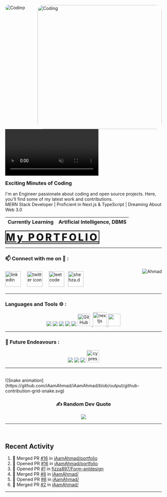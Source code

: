 <!-- animation start  -->
<!-- ![Typing
<!-- animation end  -->
<img align="right" alt="Coding" width="400" style="border-radius:20px;"
	src="https://cdn.dribbble.com/users/1059583/screenshots/4171367/coding-freak.gif">

<img alt="Coding" style="border-radius:16px;" src="./myAssets/banner2.gif">

<video src='./myAssets/gh-banner-video.mp4' muted autoplay/> -->

<h3 align="start" style="margin-top: 4px;"> Exciting Minutes of Coding</h3>

<p>
  I'm an Engineer passionate about coding and open source projects. Here, you'll find some of my latest work and contributions. <br/>
  MERN Stack Developer | Proficient in Next.js & TypeScript | Dreaming About Web 3.0
</p>

| Currently Learning | Artificial Intelligence, DBMS |
| ------------------ | --------- |

  <p align="start">
	<a href="https://vercel.com/iamahmad/first-app" align="start" target="_blank"
		style="font-size:2rem; letter-spacing:0.3rem; font-weight:800; text-align:center; border:2px solid">My PORTFOLIO</a>
</p>

<hr width=100% >
<h3 align="left">📫 Connect with me on 🔗 :</h3>

<p align="left">
	<a href="https://www.linkedin.com/in/iamahmaad/" target="blank"><img align="center"
			src="https://skillicons.dev/icons?i=linkedin" height="50" width="50" alt="linkedin" /></a>
	<a href="https://twitter.com/iAamAhmad" target="blank" style="padding:8px"><img align="center" style="margin:8px"
			src="https://skillicons.dev/icons?i=twitter" height="50" width="50" alt="twitter icon" /></a>
	<a href="https://leetcode.com/iAamAhmad/" target="blank"><img align="center" src="https://cdn.iconscout.com/icon/free/png-512/free-leetcode-3521542-2944960.png?f=webp&w=256"
			alt="leetcode" height="50" width="50" /></a>
	<a href="https://www.instagram.com/_iammuhammadahmad/" target="blank" style="padding:8px"><img align="center"
			src="https://skillicons.dev/icons?i=instagram" alt="shehza.d" height="50" width="50" /></a>
	<img src="https://komarev.com/ghpvc/?username=iAamAhmad&label=Profile%20views&color=11eb11&style=for-the-badge"
		alt="Ahmad" align="right" />
</p>
<hr>

<h3 align="left">Languages and Tools ⚙️ : </h3>

<p align='center'>
	<img src="https://skillicons.dev/icons?i=git,github,vscode" />
	<img src="https://skillicons.dev/icons?i=js,css,nextjs,tailwind" />
	<img src="https://skillicons.dev/icons?i=react,express,mongodb,nodejs,ts" />
	<img src="https://skillicons.dev/icons?i=postman,vercel" />
	<img src="https://skillicons.dev/icons?i=redux,md,materialui,firebase" />
	<a href="#">
		<img alt="GitHub" title="GitHub" width="40" height="40" src="https://cdn-icons-png.flaticon.com/512/25/25231.png" style="padding-right:5px;" />
	</a>
	<a href="https://nextjs.org/" target="_blank" rel="noreferrer" title="NextJS in PIAIC">
		<img src="https://d2nir1j4sou8ez.cloudfront.net/wp-content/uploads/2021/12/nextjs-boilerplate-logo.png" alt="nextjs" width="45" height="45" />
	</a>
	<a href="https://formik.org/" target="_blank" title="Build Form in REACT" style="text-decoration: none;">
		<img src="https://user-images.githubusercontent.com/4060187/61057426-4e5a4600-a3c3-11e9-9114-630743e05814.png" width="40px" />
	</a>
</p>

<hr>

<h3 align="left">🏫 Future Endeavours :</h3>

<p align="center">
	<img src="https://skillicons.dev/icons?i=nestjs,threejs,tensorflow,docker" />
	<img src="https://skillicons.dev/icons?i=bash,redis,wasm,webflow,jest" />
	<img src="https://skillicons.dev/icons?i=kubernetes,fastapi,d3,swift,aws" />
	<a href="https://www.cypress.io" target="_blank" rel="noreferrer" title="Full Web Testing">
		<img src="https://raw.githubusercontent.com/simple-icons/simple-icons/6e46ec1fc23b60c8fd0d2f2ff46db82e16dbd75f/icons/cypress.svg"
			alt="cypress" width="40" height="40" />
	</a>
</p>
<hr>
<br>
<div>
	![Snake animation](https://github.com/iAamAhmad/iAamAhmad/blob/output/github-contribution-grid-snake.svg)
</div>
<div align='center'>
	<h3> ✍️ Random Dev Quote </h3>
	<img src='https://quotes-github-readme.vercel.app/api?type=horizontal&theme=algolia' />
</div>

<hr>
<br>

## Recent Activity

<!--START_SECTION:activity-->

1. 🎉 Merged PR [#16](https://github.com/iAamAhmad/JavaScriptCompleteLearning) in [iAamAhmad/portfolio](https://github.com/iAamAhmad/nextJSCodebase)
2. 💪 Opened PR [#16](https://github.com/iAamAhmad/completeBackend) in [iAamAhmad/portfolio](https://github.com/iAamAhmad/nextJSCodebase)
3. 💪 Opened PR [#1](https://github.com/iAamAhmad/ReactCodeBAse) in [fizza897/Form-antdesign](https://github.com/iAamAhmad/nextJSCodebase)
4. 🎉 Merged PR [#8]([](https://github.com/iAamAhmad/ReactCodeBAse)) in [iAamAhmad/](https://github.com/iAamAhmad/nextJSCodebase)
5. 💪 Opened PR [#8](https://github.com/iAamAhmad/ReactCodeBAse) in [iAamAhmad/](https://github.com/iAamAhmad/nextJSCodebase)
6. 🎉 Merged PR [#2](https://github.com/iAamAhmad/ReactCodeBAse) in [iAamAhmad/](https://github.com/iAamAhmad/nextJSCodebase)
<!--END_SECTION:activity-->

<hr>
<br>

